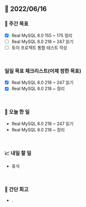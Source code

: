 ## 📅 2022/06/16


### 👏 주간 목표

- [x] Real MySQL 8.0 155 ~ 175 정리
- [ ] Real MySQL 8.0 218 ~ 247 읽기
- [ ] 토이 프로젝트 통합 테스트 작성

<br/>

### 일일 목표 체크리스트(어제 정한 목표)

- [x] Real MySQL 8.0 218 ~ 247 읽기
- [x] Real MySQL 8.0 218 ~ 정리

<br/>

### 💯 오늘 한 일

- Real MySQL 8.0 218 ~ 247 읽기
- Real MySQL 8.0 218 ~ 정리

<br/>

### 📈 내일 할 일

- 휴식

<br/>

### 🤔 간단 회고

- .




 




 








